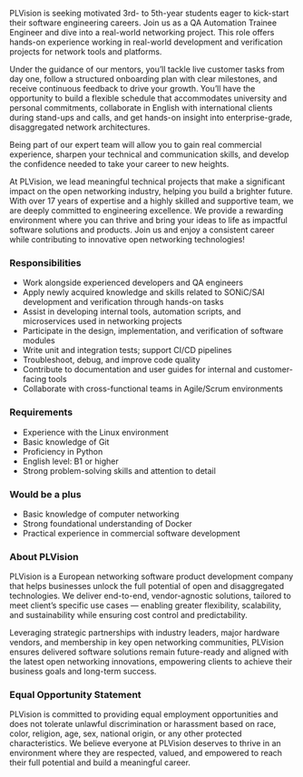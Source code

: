 PLVision is seeking motivated 3rd- to 5th-year students eager to kick-start
their software engineering careers. Join us as a QA Automation Trainee
Engineer and dive into a real-world networking project. This role offers
hands-on experience working in real-world development and verification
projects for network tools and platforms.

Under the guidance of our mentors, you’ll tackle live customer tasks from day
one, follow a structured onboarding plan with clear milestones, and receive
continuous feedback to drive your growth. You’ll have the opportunity to build
a flexible schedule that accommodates university and personal commitments,
collaborate in English with international clients during stand-ups and calls,
and get hands-on insight into enterprise-grade, disaggregated network
architectures.

Being part of our expert team will allow you to gain real commercial
experience, sharpen your technical and communication skills, and develop the
confidence needed to take your career to new heights.

At PLVision, we lead meaningful technical projects that make a significant
impact on the open networking industry, helping you build a brighter future.
With over 17 years of expertise and a highly skilled and supportive team, we
are deeply committed to engineering excellence. We provide a rewarding
environment where you can thrive and bring your ideas to life as impactful
software solutions and products. Join us and enjoy a consistent career while
contributing to innovative open networking technologies!

### Responsibilities

  * Work alongside experienced developers and QA engineers
  * Apply newly acquired knowledge and skills related to SONiC/SAI development and verification through hands-on tasks
  * Assist in developing internal tools, automation scripts, and microservices used in networking projects
  * Participate in the design, implementation, and verification of software modules
  * Write unit and integration tests; support CI/CD pipelines
  * Troubleshoot, debug, and improve code quality
  * Contribute to documentation and user guides for internal and customer-facing tools
  * Collaborate with cross-functional teams in Agile/Scrum environments

### Requirements

  * Experience with the Linux environment
  * Basic knowledge of Git
  * Proficiency in Python
  * English level: B1 or higher
  * Strong problem-solving skills and attention to detail

### Would be a plus

  * Basic knowledge of computer networking
  * Strong foundational understanding of Docker
  * Practical experience in commercial software development

### About PLVision

PLVision is a European networking software product development company that
helps businesses unlock the full potential of open and disaggregated
technologies. We deliver end-to-end, vendor-agnostic solutions, tailored to
meet client’s specific use cases — enabling greater flexibility, scalability,
and sustainability while ensuring cost control and predictability.

Leveraging strategic partnerships with industry leaders, major hardware
vendors, and membership in key open networking communities, PLVision ensures
delivered software solutions remain future-ready and aligned with the latest
open networking innovations, empowering clients to achieve their business
goals and long-term success.

### Equal Opportunity Statement

PLVision is committed to providing equal employment opportunities and does not
tolerate unlawful discrimination or harassment based on race, color, religion,
age, sex, national origin, or any other protected characteristics. We believe
everyone at PLVision deserves to thrive in an environment where they are
respected, valued, and empowered to reach their full potential and build a
meaningful career.